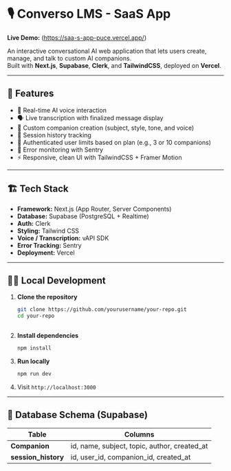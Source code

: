 

# 🎙️ Converso LMS - SaaS App

**Live Demo:** (https://saa-s-app-puce.vercel.app/)

An interactive conversational AI web application that lets users create, manage, and talk to custom AI companions.  
Built with **Next.js**, **Supabase**, **Clerk**, and **TailwindCSS**, deployed on **Vercel**.

---

## 🚀 Features

- 🧠 Real-time AI voice interaction  
- 🗣️ Live transcription with finalized message display  
- 🎨 Custom companion creation (subject, style, tone, and voice)  
- 📜 Session history tracking  
- 🔐 Authenticated user limits based on plan (e.g., 3 or 10 companions)  
- 🧩 Error monitoring with Sentry  
- ⚡ Responsive, clean UI with TailwindCSS + Framer Motion

---

## 🏗️ Tech Stack

- **Framework:** Next.js (App Router, Server Components)  
- **Database:** Supabase (PostgreSQL + Realtime)  
- **Auth:** Clerk  
- **Styling:** Tailwind CSS  
- **Voice / Transcription:** vAPI SDK  
- **Error Tracking:** Sentry  
- **Deployment:** Vercel

---

## 🧑‍💻 Local Development

1. **Clone the repository**

   ```bash
   git clone https://github.com/yourusername/your-repo.git
   cd your-repo
  

2. **Install dependencies**

   ```bash
   npm install
   ```

3. **Run locally**

   ```bash
   npm run dev
   ```

4. Visit `http://localhost:3000`

---

## 🧩 Database Schema (Supabase)

| Table               | Columns                                      |
| ------------------- | -------------------------------------------- |
| **Companion**       | id, name, subject, topic, author, created_at |
| **session_history** | id, user_id, companion_id, created_at        |


